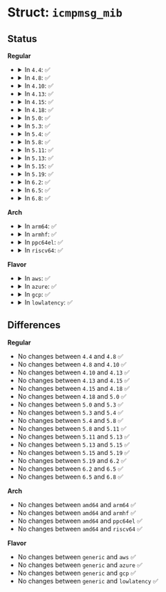 # Struct: <code>icmpmsg_mib</code>

## Status
<b>Regular</b>
<ul>
<li>
<details>
<summary>In <code>4.4</code>: ✅</summary>

```c
struct icmpmsg_mib {
    atomic_long_t mibs[512];
};
```
</details>
</li>
<li>
<details>
<summary>In <code>4.8</code>: ✅</summary>

```c
struct icmpmsg_mib {
    atomic_long_t mibs[512];
};
```
</details>
</li>
<li>
<details>
<summary>In <code>4.10</code>: ✅</summary>

```c
struct icmpmsg_mib {
    atomic_long_t mibs[512];
};
```
</details>
</li>
<li>
<details>
<summary>In <code>4.13</code>: ✅</summary>

```c
struct icmpmsg_mib {
    atomic_long_t mibs[512];
};
```
</details>
</li>
<li>
<details>
<summary>In <code>4.15</code>: ✅</summary>

```c
struct icmpmsg_mib {
    atomic_long_t mibs[512];
};
```
</details>
</li>
<li>
<details>
<summary>In <code>4.18</code>: ✅</summary>

```c
struct icmpmsg_mib {
    atomic_long_t mibs[512];
};
```
</details>
</li>
<li>
<details>
<summary>In <code>5.0</code>: ✅</summary>

```c
struct icmpmsg_mib {
    atomic_long_t mibs[512];
};
```
</details>
</li>
<li>
<details>
<summary>In <code>5.3</code>: ✅</summary>

```c
struct icmpmsg_mib {
    atomic_long_t mibs[512];
};
```
</details>
</li>
<li>
<details>
<summary>In <code>5.4</code>: ✅</summary>

```c
struct icmpmsg_mib {
    atomic_long_t mibs[512];
};
```
</details>
</li>
<li>
<details>
<summary>In <code>5.8</code>: ✅</summary>

```c
struct icmpmsg_mib {
    atomic_long_t mibs[512];
};
```
</details>
</li>
<li>
<details>
<summary>In <code>5.11</code>: ✅</summary>

```c
struct icmpmsg_mib {
    atomic_long_t mibs[512];
};
```
</details>
</li>
<li>
<details>
<summary>In <code>5.13</code>: ✅</summary>

```c
struct icmpmsg_mib {
    atomic_long_t mibs[512];
};
```
</details>
</li>
<li>
<details>
<summary>In <code>5.15</code>: ✅</summary>

```c
struct icmpmsg_mib {
    atomic_long_t mibs[512];
};
```
</details>
</li>
<li>
<details>
<summary>In <code>5.19</code>: ✅</summary>

```c
struct icmpmsg_mib {
    atomic_long_t mibs[512];
};
```
</details>
</li>
<li>
<details>
<summary>In <code>6.2</code>: ✅</summary>

```c
struct icmpmsg_mib {
    atomic_long_t mibs[512];
};
```
</details>
</li>
<li>
<details>
<summary>In <code>6.5</code>: ✅</summary>

```c
struct icmpmsg_mib {
    atomic_long_t mibs[512];
};
```
</details>
</li>
<li>
<details>
<summary>In <code>6.8</code>: ✅</summary>

```c
struct icmpmsg_mib {
    atomic_long_t mibs[512];
};
```
</details>
</li>
</ul>
<b>Arch</b>
<ul>
<li>
<details>
<summary>In <code>arm64</code>: ✅</summary>

```c
struct icmpmsg_mib {
    atomic_long_t mibs[512];
};
```
</details>
</li>
<li>
<details>
<summary>In <code>armhf</code>: ✅</summary>

```c
struct icmpmsg_mib {
    atomic_long_t mibs[512];
};
```
</details>
</li>
<li>
<details>
<summary>In <code>ppc64el</code>: ✅</summary>

```c
struct icmpmsg_mib {
    atomic_long_t mibs[512];
};
```
</details>
</li>
<li>
<details>
<summary>In <code>riscv64</code>: ✅</summary>

```c
struct icmpmsg_mib {
    atomic_long_t mibs[512];
};
```
</details>
</li>
</ul>
<b>Flavor</b>
<ul>
<li>
<details>
<summary>In <code>aws</code>: ✅</summary>

```c
struct icmpmsg_mib {
    atomic_long_t mibs[512];
};
```
</details>
</li>
<li>
<details>
<summary>In <code>azure</code>: ✅</summary>

```c
struct icmpmsg_mib {
    atomic_long_t mibs[512];
};
```
</details>
</li>
<li>
<details>
<summary>In <code>gcp</code>: ✅</summary>

```c
struct icmpmsg_mib {
    atomic_long_t mibs[512];
};
```
</details>
</li>
<li>
<details>
<summary>In <code>lowlatency</code>: ✅</summary>

```c
struct icmpmsg_mib {
    atomic_long_t mibs[512];
};
```
</details>
</li>
</ul>

## Differences
<b>Regular</b>
<ul>
<li>
No changes between <code>4.4</code> and <code>4.8</code> ✅
</li>
<li>
No changes between <code>4.8</code> and <code>4.10</code> ✅
</li>
<li>
No changes between <code>4.10</code> and <code>4.13</code> ✅
</li>
<li>
No changes between <code>4.13</code> and <code>4.15</code> ✅
</li>
<li>
No changes between <code>4.15</code> and <code>4.18</code> ✅
</li>
<li>
No changes between <code>4.18</code> and <code>5.0</code> ✅
</li>
<li>
No changes between <code>5.0</code> and <code>5.3</code> ✅
</li>
<li>
No changes between <code>5.3</code> and <code>5.4</code> ✅
</li>
<li>
No changes between <code>5.4</code> and <code>5.8</code> ✅
</li>
<li>
No changes between <code>5.8</code> and <code>5.11</code> ✅
</li>
<li>
No changes between <code>5.11</code> and <code>5.13</code> ✅
</li>
<li>
No changes between <code>5.13</code> and <code>5.15</code> ✅
</li>
<li>
No changes between <code>5.15</code> and <code>5.19</code> ✅
</li>
<li>
No changes between <code>5.19</code> and <code>6.2</code> ✅
</li>
<li>
No changes between <code>6.2</code> and <code>6.5</code> ✅
</li>
<li>
No changes between <code>6.5</code> and <code>6.8</code> ✅
</li>
</ul>
<b>Arch</b>
<ul>
<li>
No changes between <code>amd64</code> and <code>arm64</code> ✅
</li>
<li>
No changes between <code>amd64</code> and <code>armhf</code> ✅
</li>
<li>
No changes between <code>amd64</code> and <code>ppc64el</code> ✅
</li>
<li>
No changes between <code>amd64</code> and <code>riscv64</code> ✅
</li>
</ul>
<b>Flavor</b>
<ul>
<li>
No changes between <code>generic</code> and <code>aws</code> ✅
</li>
<li>
No changes between <code>generic</code> and <code>azure</code> ✅
</li>
<li>
No changes between <code>generic</code> and <code>gcp</code> ✅
</li>
<li>
No changes between <code>generic</code> and <code>lowlatency</code> ✅
</li>
</ul>
